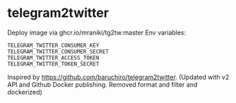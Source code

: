 # telegram2twitter

Deploy image via ghcr.io/mraniki/tg2tw:master
Env variables:

    TELEGRAM_TWITTER_CONSUMER_KEY
    TELEGRAM_TWITTER_CONSUMER_SECRET
    TELEGRAM_TWITTER_ACCESS_TOKEN
    TELEGRAM_TWITTER_TOKEN_SECRET


Inspired by  https://github.com/baruchiro/telegram2twitter. (Updated with v2 API and Github Docker publishing. Removed  format and filter and dockerized)


